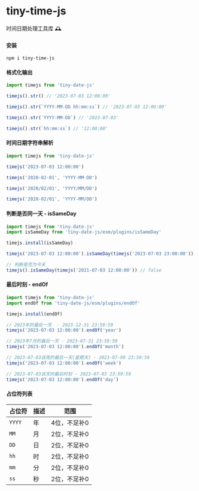 # tiny-time-js
时间日期处理工具库 🕰️

#### 安装
```shell
npm i tiny-time-js
```

#### 格式化输出
```typescript
import timejs from 'tiny-date-js'

timejs().str() // '2023-07-03 12:00:00'

timejs().str(`YYYY-MM-DD hh:mm:ss`) // '2023-07-03 12:00:00'

timejs().str(`YYYY-MM-DD`) // '2023-07-03'

timejs().str(`hh:mm:ss`) // '12:00:00'
```
#### 时间日期字符串解析
```typescript
import timejs from 'tiny-date-js'

timejs('2023-07-03 12:00:00')

timejs('2020-02-01', 'YYYY-MM-DD')

timejs('2020/02/01', 'YYYY/MM/DD')

timejs('2020-02/01', 'YYYY-MM/DD')
```

#### 判断是否同一天 - isSameDay
```typescript
import timejs from 'tiny-date-js'
import isSameDay from 'tiny-date-js/esm/plugins/isSameDay'

timejs.install(isSameDay)

timejs('2023-07-03 12:00:00').isSameDay(timejs('2023-07-03 23:00:00')) // true

// 判断是否为今天
timejs().isSameDay(timejs('2021-07-03 12:00:00')) // false
```


#### 最后时刻 - endOf
```typescript
import timejs from 'tiny-date-js'
import endOf from 'tiny-date-js/esm/plugins/endOf'

timejs.install(endOf)

// 2023年的最后一天  - 2023-12-31 23:59:59
timejs('2023-07-03 12:00:00').endOf('year')

// 2023年7月的最后一天 - 2023-07-31 23:59:59
timejs('2023-07-03 12:00:00').endOf('month')

// 2023-07-03该周的最后一天(星期天) - 2023-07-09 23:59:59
timejs('2023-07-03 12:00:00').endOf('week')

// 2023-07-03该天的最后时刻 - 2023-07-03 23:59:59
timejs('2023-07-03 12:00:00').endOf('day')
```


#### 占位符列表

| 占位符 | 描述 | 范围         |
| ------ | ---- | ------------ |
| `YYYY`   | 年   | 4位，不足补0 |
| `MM`     | 月   | 2位，不足补0 |
| `DD`     | 日   | 2位，不足补0 |
| `hh`     | 时   | 2位，不足补0 |
| `mm`     | 分   | 2位，不足补0 |
| `ss`     | 秒   | 2位，不足补0 |
